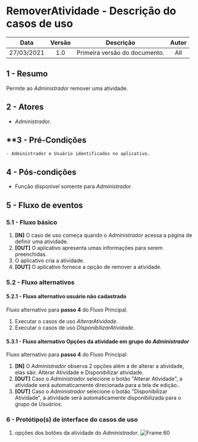 # RemoverAtividade - Descrição do casos de uso

|    Data    | Versão |           Descrição           | Autor |
| :--------: | :----: | :---------------------------: | :---: |
| 27/03/2021 |  1.0   | Primeira versão do documento. |  All  |

## **1 - Resumo**

   Permite ao _Administrador_ remover uma atividade.

## **2 - Atores**
   - _Administrador_.

## **3 - Pré-Condições
    - Administrador e Usuário identificados no aplicativo.    

## **4 - Pós-condições**
   - Função disponível somente para _Administrador_.

## **5 - Fluxo de eventos**

### **5.1 - Fluxo básico**
   1. **[IN]** O caso de uso começa quando o _Administrador_ acessa a página de definir uma atividade.
   2. **[OUT]** O aplicativo apresenta umas informações para serem preenchidas.
   3. O aplicativo cria a atividade.
   4. **[OUT]** O aplicativo fornece a opção de remover a atividade.

### **5.2 - Fluxo alternativos**

#### **5.2.1 - Fluxo alternativo usuário não cadastrado**
   Fluxo alternativo para **passo 4** do Fluxo Principal.
   1. Executar o casos de uso _AlterarAtividade_.
   2. Executar o casos de  uso _DisponibilizarAtividade_.

#### **5.3.1 - Fluxo alternativo Opções da atividade em grupo do _Administrador_**
   Fluxo alternativo para **passo 4** do Fluxo Principal:
   1. **[IN]** O _Administrador_ observa 2 opções além a de alterar a atividade, elas são: Alterar Atividade e Disponibilizar atividade.
   2. **[OUT]** Caso o _Administrador_ selecione o botão "Alterar Atividade", a atividade será automaticamente direcionada para a tela de edição..
   3. **[OUT]** Caso o _Administrador_ selecione o botão "Disponibilizar Atividade", a atividade será automaticamente disponibilizada para o grupo de _Usuários_.

### **6 - Protótipo(s) de interface do casos de uso**

1. opções dos botões da atividade do _Administrador_.
![Frame 60](https://user-images.githubusercontent.com/54066949/113218833-959eff00-9256-11eb-88cc-283e5ef5015d.png)

